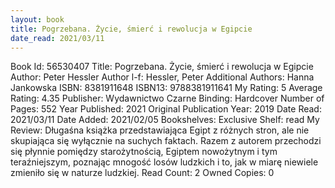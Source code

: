 ```yaml
---
layout: book
title: Pogrzebana. Życie, śmierć i rewolucja w Egipcie
date_read: 2021/03/11
---
```


Book Id: 56530407
Title: Pogrzebana. Życie, śmierć i rewolucja w Egipcie
Author: Peter Hessler
Author l-f: Hessler, Peter
Additional Authors: Hanna Jankowska
ISBN: 8381911648
ISBN13: 9788381911641
My Rating: 5
Average Rating: 4.35
Publisher: Wydawnictwo Czarne
Binding: Hardcover
Number of Pages: 552
Year Published: 2021
Original Publication Year: 2019
Date Read: 2021/03/11
Date Added: 2021/02/05
Bookshelves: 
Exclusive Shelf: read
My Review: Długaśna książka przedstawiająca Egipt z różnych stron, ale nie skupiająca się wyłącznie na suchych faktach. Razem z autorem przechodzi się płynnie pomiędzy starożytnością, Egiptem nowożytnym i tym teraźniejszym, poznając mnogość losów ludzkich i to, jak w miarę niewiele zmieniło się w naturze ludzkiej.
Read Count: 2
Owned Copies: 0

